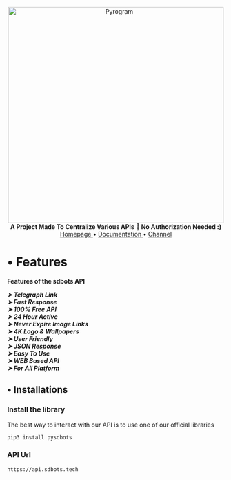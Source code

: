 <p align="center">
    <a href="https://t.me/SDBOTs_inifinity">
        <img src="https://telegra.ph/file/835058034ef2f776b475e.jpg" alt="Pyrogram" width="500">
    </a>
    <br>
    <b>A Project Made To Centralize Various APIs 📖 No Authorization Needed :)</b>
    <br>
    <a href="https://sdbots.tech">
        Homepage
    </a>
    •
    <a href="https://docs.sdbots.tech">
        Documentation
    </a>
    •
    <a href="https://t.me/SDBOTs_inifinity">
        Channel
    </a>
</p>

# • Features
 <b>Features of the sdbots API <br></b>
 
 <i><b>    ➤  Telegraph Link <br>
     ➤  Fast Response <br>
     ➤  100% Free API <br>
     ➤  24 Hour Active <br>
     ➤  Never Expire Image Links <br>
     ➤  4K Logo & Wallpapers <br>
     ➤  User Friendly <br>
     ➤  JSON Response <br>
     ➤  Easy To Use <br>
     ➤ WEB Based API <br>
     ➤ For All Platform <br> </b></i>


## • Installations

### Install the library
The best way to interact with our API is to use one of our official libraries

``` bash
pip3 install pysdbots
```

### API Url
```
https://api.sdbots.tech
```